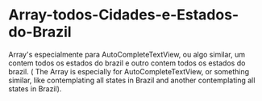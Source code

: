 # Array-todos-Cidades-e-Estados-do-Brazil
Array's especialmente para AutoCompleteTextView, ou algo similar, um contem todos os estados do brazil e outro contem todos os estados do brazil. ( The Array is ​​especially for AutoCompleteTextView, or something similar, like contemplating all states in Brazil and another contemplating all states in Brazil).
